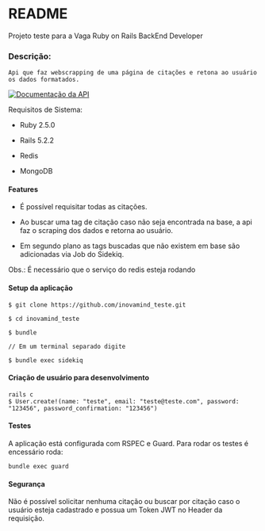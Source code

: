 # README

Projeto teste para a Vaga Ruby on Rails BackEnd Developer

### Descrição:
    Api que faz webscrapping de uma página de citações e retona ao usuário os dados formatados.

[![Documentação da API](https://run.pstmn.io/button.svg)](https://app.getpostman.com/run-collection/cb2c7f35fd10849d7c28)


Requisitos de Sistema:

* Ruby 2.5.0

* Rails 5.2.2
  
* Redis

* MongoDB


#### Features

* É possível requisitar todas as citações.

* Ao buscar uma tag de citação caso não seja encontrada na base, a api faz o scraping dos dados e retorna ao usuário.

* Em segundo plano as tags buscadas que não existem em base são adicionadas via Job do Sidekiq.

Obs.: É necessário que o serviço do redis esteja rodando 

#### Setup da aplicação

``` 
$ git clone https://github.com/inovamind_teste.git 

$ cd inovamind_teste

$ bundle

// Em um terminal separado digite

$ bundle exec sidekiq 
``` 
#### Criação de usuário para desenvolvimento
```
rails c
$ User.create!(name: "teste", email: "teste@teste.com", password: "123456", password_confirmation: "123456")
```

#### Testes
A aplicação está configurada com RSPEC e Guard. Para rodar os testes é encessário roda:

```
bundle exec guard
```

#### Segurança

Não é possível solicitar nenhuma citação ou buscar por citação caso o usuário esteja cadastrado e possua um Token JWT no Header da requisição.

